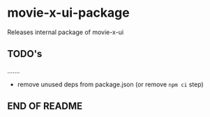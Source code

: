 # movie-x-ui-package

Releases internal package of movie-x-ui

## TODO's

.......

- remove unused deps from package.json (or remove `npm ci` step)

## END OF README
